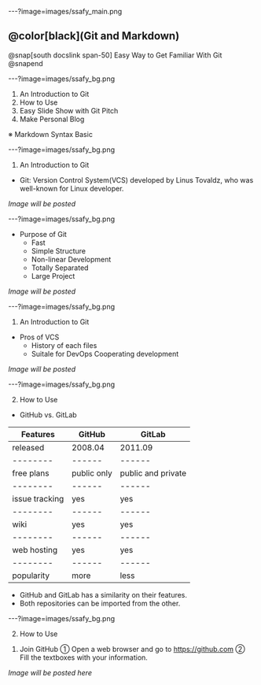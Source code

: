 ---?image=images/ssafy_main.png


## @color[black](Git and Markdown)

@snap[south docslink span-50]
Easy Way to Get Familiar With Git
@snapend

---?image=images/ssafy_bg.png

1. An Introduction to Git
2. How to Use
3. Easy Slide Show with Git Pitch
4. Make Personal Blog

※ Markdown Syntax Basic

---?image=images/ssafy_bg.png

1. An Introduction to Git

* Git: Version Control System(VCS) developed by Linus Tovaldz, who was well-known for Linux developer.

*Image will be posted*

---?image=images/ssafy_bg.png


* Purpose of Git
  - Fast
  - Simple Structure
  - Non-linear Development
  - Totally Separated
  - Large Project
  
 *Image will be posted*
 
 ---?image=images/ssafy_bg.png
 
 1. An Introduction to Git
 
 * Pros of VCS
   - History of each files
   - Suitale for DevOps Cooperating development
   
 *Image will be posted*
 
 ---?image=images/ssafy_bg.png
 
 2. How to Use
 
 * GitHub vs. GitLab
 
 |Features|GitHub|GitLab|
 |--------|------|------|
 |released|2008.04|2011.09|
 |--------|------|------|
 |free plans|public only|public and private|
 |--------|------|------|
 |issue tracking|yes|yes|
 |--------|------|------|
 |wiki|yes|yes|
 |--------|------|------|
 |web hosting|yes|yes|
 |--------|------|------|
 |popularity|more|less|
 
 * GitHub and GitLab has a similarity on their features.
 * Both repositories can be imported from the other.
 
---?image=images/ssafy_bg.png
 
2. How to Use

1) Join GitHub
   ① Open a web browser and go to https://github.com
   ② Fill the textboxes with your information.
   
*Image will be posted here*

